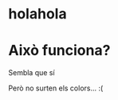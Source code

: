 # holahola
<!DOCTYPE html>
<html>
  <head> 
    <link rel="stylesheet" href="https://github.com/adriar/holahola/blob/master/estil">
  </head>
  <body>
    <h1 style=text-color:blue;>Això funciona?</h1>
    <p>Sembla que sí</p>
    <p>Però no surten els colors... :(</p>
  </body>
  </html>
